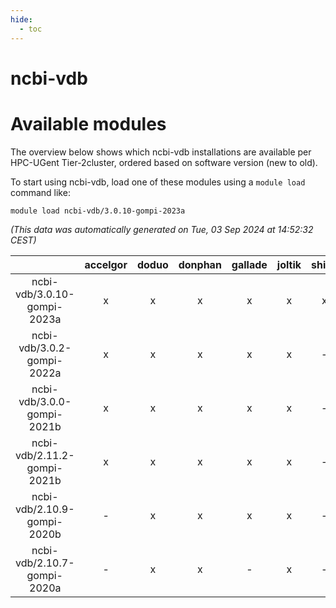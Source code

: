 ```yaml
---
hide:
  - toc
---
```


ncbi-vdb
========

# Available modules


The overview below shows which ncbi-vdb installations are available per HPC-UGent Tier-2cluster, ordered based on software version (new to old).

To start using ncbi-vdb, load one of these modules using a `module load` command like:

```shell
module load ncbi-vdb/3.0.10-gompi-2023a
```

*(This data was automatically generated on Tue, 03 Sep 2024 at 14:52:32 CEST)*  

| |accelgor|doduo|donphan|gallade|joltik|shinx|skitty|
| :---: | :---: | :---: | :---: | :---: | :---: | :---: | :---: |
|ncbi-vdb/3.0.10-gompi-2023a|x|x|x|x|x|x|x|
|ncbi-vdb/3.0.2-gompi-2022a|x|x|x|x|x|-|x|
|ncbi-vdb/3.0.0-gompi-2021b|x|x|x|x|x|-|x|
|ncbi-vdb/2.11.2-gompi-2021b|x|x|x|x|x|-|x|
|ncbi-vdb/2.10.9-gompi-2020b|-|x|x|x|x|-|x|
|ncbi-vdb/2.10.7-gompi-2020a|-|x|x|-|x|-|x|
